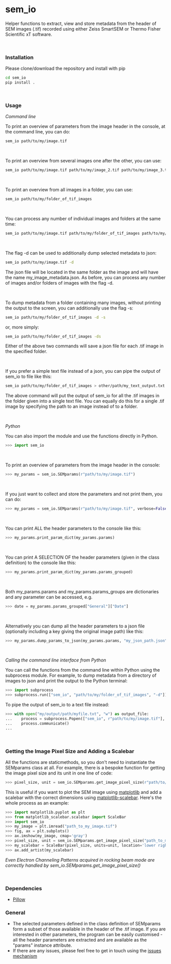 # sem_io

Helper functions to extract, view and store metadata from the header of SEM images (.tif) recorded using either Zeiss SmartSEM or Thermo Fisher Scientific xT software.

<BR>

### Installation

Please clone/download the repository and install with pip

```bash
cd sem_io
pip install .
```

<BR>


### Usage

*Command line*

To print an overview of parameters from the image header in the console, at the command line, you can do:

```bash
sem_io path/to/my/image.tif
```

<BR>

To print an overview from several images one after the other, you can use:

```bash
sem_io path/to/my/image.tif path/to/my/image_2.tif path/to/my/image_3.tif
```

<BR>

To print an overview from all images in a folder, you can use:

```bash
sem_io path/to/my/folder_of_tif_images
```

<BR>

You can process any number of individual images and folders at the same time:

```bash
sem_io path/to/my/image.tif path/to/my/folder_of_tif_images path/to/my/image_2.tif
```

<BR>

The flag -d can be used to additionally dump selected metadata to json:

```bash
sem_io path/to/my/image.tif -d
```

The json file will be located in the same folder as the image and will have the name my_image_metadata.json.
As before, you can process any number of images and/or folders of images with the flag -d.

<BR>

To dump metadata from a folder containing many images, without printing the output to the screen,
you can additionally use the flag -s:

```bash
sem_io path/to/my/folder_of_tif_images -d -s
```

or, more simply:

```bash
sem_io path/to/my/folder_of_tif_images -ds
```

Either of the above two commands will save a json file for each .tif image in the specified folder.

<BR>

If you prefer a simple text file instead of a json, you can pipe the output of sem_io to file like this:

```bash
sem_io path/to/my/folder_of_tif_images > other/path/my_text_output.txt
```

The above command will put the output of sem_io for all the .tif images in the folder given into a single text file. You can equally do this for a single .tif image by specifying the path to an image instead of to a folder.

<br>

*Python*

You can also import the module and use the functions directly in Python.

```python
>>> import sem_io
```

<BR>

To print an overview of parameters from the image header in the console:

```python
>>> my_params = sem_io.SEMparams(r"path/to/my/image.tif")
```

<BR>


If you just want to collect and store the parameters and not print them, you can do:

```python
>>> my_params = sem_io.SEMparams(r"path/to/my/image.tif", verbose=False)
```

<BR>


You can print ALL the header parameters to the console like this:

```python
>>> my_params.print_param_dict(my_params.params)
```

<BR>


You can print A SELECTION OF the header parameters (given in the class definition) to the console like this:

```python
>>> my_params.print_param_dict(my_params.params_grouped)
```

<BR>


Both my_params.params and my_params.params_groups are dictionaries and any parameter can be accessed, e.g.

```python
>>> date = my_params.params_grouped["General"]["Date"]
```

<BR>


Alternatively you can dump all the header parameters to a json file (optionally including a key giving the original image path) like this:

```python
>>> my_params.dump_params_to_json(my_params.params, "my_json_path.json", image_path=my_params.img_path)
```


<BR>


*Calling the command line interface from Python*

You can call the functions from the command line within Python using the subprocess module. For example, to dump metadata from a directory of images to json and print the output to the Python terminal:

```python
>>> import subprocess
>>> subprocess.run(["sem_io", "path/to/my/folder_of_tif_images", "-d"])
```

To pipe the output of sem_io to a text file instead:

```python
>>> with open("my/output/path/myfile.txt", "w") as output_file:
...    process = subprocess.Popen(["sem_io", r"path/to/my/image.tif"], stdout=output_file)
...    process.communicate()
...
```

<BR>

### Getting the Image Pixel Size and Adding a Scalebar

All the functions are staticmethods, so you don't need to instantiate the SEMparams class at all. For example, there is a bespoke function for getting the image pixel size and its unit in one line of code:

```python
>>> pixel_size, unit = sem_io.SEMparams.get_image_pixel_size(r"path/to/my/image.tif")
```

This is useful if you want to plot the SEM image using [matplotlib](https://matplotlib.org/) and add a scalebar with the correct dimensions using [matplotlib-scalebar](https://github.com/ppinard/matplotlib-scalebar). Here's the whole process as an example:

```python
>>> import matplotlib.pyplot as plt
>>> from matplotlib_scalebar.scalebar import ScaleBar
>>> import sem_io
>>> my_image = plt.imread("path_to_my_image.tif")
>>> fig, ax = plt.subplots()
>>> ax.imshow(my_image, cmap='gray')
>>> pixel_size, unit = sem_io.SEMparams.get_image_pixel_size("path_to_my_image.tif")
>>> my_scalebar = ScaleBar(pixel_size, units=unit, location='lower right', scale_loc='top')
>>> ax.add_artist(my_scalebar)
```

*Even Electron Channeling Patterns acquired in rocking beam mode are correctly handled by sem_io.SEMparams.get_image_pixel_size()*

<BR>


### Dependencies

* [Pillow](https://python-pillow.org/)

### General

* The selected parameters defined in the class definition of SEMparams form a subset of those available in the header of the .tif image. If you are interested in other parameters, the program can be easily customised - all the header parameters are extracted and are available as the "params" instance attribute.
* If there are any issues, please feel free to get in touch using the [issues mechanism](https://github.com/tgwoodcock/sem_io/issues)

